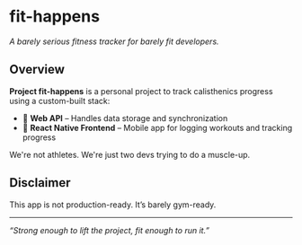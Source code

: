 # fit-happens

*A barely serious fitness tracker for barely fit developers.*

## Overview

**Project fit-happens** is a personal project to track calisthenics progress using a custom-built stack:

- 💾 **Web API** – Handles data storage and synchronization
- 📱 **React Native Frontend** – Mobile app for logging workouts and tracking progress

We're not athletes. We're just two devs trying to do a muscle-up.

## Disclaimer

This app is not production-ready. It’s barely gym-ready.

---

*“Strong enough to lift the project, fit enough to run it.”*